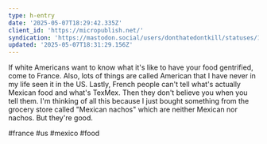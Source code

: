 ```yaml
---
type: h-entry
date: '2025-05-07T18:29:42.335Z'
client_id: 'https://micropublish.net/'
syndication: 'https://mastodon.social/users/donthatedontkill/statuses/114467974443610638'
updated: '2025-05-07T18:31:29.156Z'
---
```

If white Americans want to know what it's like to have your food gentrified, come to France. 
Also, lots of things are called American that I have never in my life seen it in the US.
Lastly, French people can't tell what's actually Mexican food and what's TexMex. Then they don't believe you when you tell them.
I'm thinking of all this because I just bought something from the grocery store called "Mexican nachos" which are neither Mexican nor nachos. But they're good.

#france #us #mexico #food
